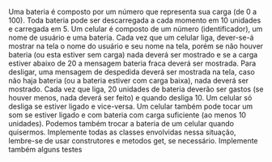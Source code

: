Uma bateria é composto por um número que representa
sua carga (de 0 a 100). Toda bateria pode ser descarregada a cada momento
em 10 unidades e carregada em 5. Um celular é composto de
um número (identificador), um nome de usuário e uma bateria. Cada
vez que um celular liga, dever-se-á mostrar na tela o nome do usuário
e seu nome na tela, porém se não houver bateria (ou esta estiver
sem carga) nada deverá ser mostrado e se a carga estiver abaixo de
20 a mensagem bateria fraca deverá ser mostrada. Para desligar, uma
mensagem de despedida deverá ser mostrada na tela, caso não haja
bateria (ou a bateria estiver com carga baixa), nada deverá ser mostrado.
Cada vez que liga, 20 unidades de bateria deverão ser gastos (se
houver menos, nada deverá ser feito) e quando desliga 10. Um celular
só desliga se estiver ligado e vice-versa. Um celular também pode
tocar um som se estiver ligado e com bateria com carga suficiente (ao
menos 10 unidades). Podemos também trocar a bateria de um celular
quando quisermos. Implemente todas as classes envolvidas nessa
situação, lembre-se de usar construtores e metodos get, se necessário.
Implemente também alguns testes